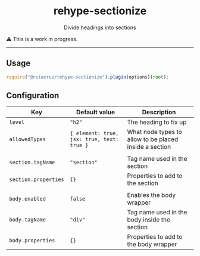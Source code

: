 <h1 align='center'>rehype-sectionize</h1>
<p align='center'>Divide headings into sections</p>

:warning: This is a work in progress.

---

## Usage

```js
require("@rstacruz/rehype-sectionize").plugin(options)(root);
```

## Configuration

| Key                  | Default value                              | Description                                            |
| -------------------- | ------------------------------------------ | ------------------------------------------------------ |
| `level`              | `"h2"`                                     | The heading to fix up                                  |
| `allowedTypes`       | `{ element: true, jsx: true, text: true }` | What node types to allow to be placed inside a section |
|                      |                                            |
| `section.tagName`    | `"section"`                                | Tag name used in the section                           |
| `section.properties` | `{}`                                       | Properties to add to the section                       |
|                      |                                            |
| `body.enabled`       | `false`                                    | Enables the body wrapper                               |
| `body.tagName`       | `"div"`                                    | Tag name used in the body inside the section           |
| `body.properties`    | `{}`                                       | Properties to add to the body wrapper                  |
